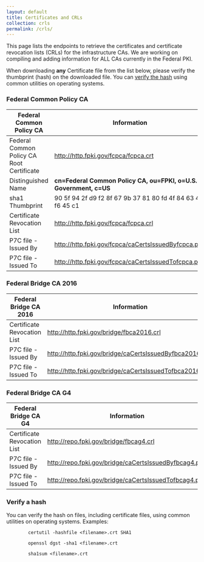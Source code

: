 ```yaml
---
layout: default
title: Certificates and CRLs
collection: crls
permalink: /crls/
---
```

This page lists the endpoints to retrieve the certificates and certificate revocation lists (CRLs) for the infrastructure CAs.  We are working on compiling and adding information for ALL CAs currently in the Federal PKI. 

When downloading **any** Certificate file from the list below, please verify the thumbprint (hash) on the downloaded file.  You can [verify the hash](#verify-a-hash) using common utilities on operating systems. 

### Federal Common Policy CA

|**Federal Common Policy CA**|**Information**|
|-----------|---------------|
| Federal Common Policy CA Root Certificate | http://http.fpki.gov/fcpca/fcpca.crt |
| Distinguished Name 						| **cn=Federal Common Policy CA, ou=FPKI, o=U.S. Government, c=US** |
| sha1 Thumbprint							| 90 5f 94 2f d9 f2 8f 67 9b 37 81 80 fd 4f 84 63 47 f6 45 c1 |
| Certificate Revocation List				| http://http.fpki.gov/fcpca/fcpca.crl							|
| P7C file - Issued By						| http://http.fpki.gov/fcpca/caCertsIssuedByfcpca.p7c	|
| P7C file - Issued To						| http://http.fpki.gov/fcpca/caCertsIssuedTofcpca.p7c	|


### Federal Bridge CA 2016

|**Federal Bridge CA 2016**|**Information**|
|-----------|---------------|
| Certificate Revocation List				| http://http.fpki.gov/bridge/fbca2016.crl					|
| P7C file - Issued By						| http://http.fpki.gov/bridge/caCertsIssuedByfbca2016.p7c	|
| P7C file - Issued To						| http://http.fpki.gov/bridge/caCertsIssuedTofbca2016.p7c	|

### Federal Bridge CA G4

|**Federal Bridge CA G4**|**Information**|
|-----------|---------------|
| Certificate Revocation List				| http://repo.fpki.gov/bridge/fbcag4.crl				|
| P7C file - Issued By						| http://repo.fpki.gov/bridge/caCertsIssuedByfbcag4.p7c	|
| P7C file - Issued To						| http://repo.fpki.gov/bridge/caCertsIssuedTofbcag4.p7c	|

	 

### Verify a hash
You can verify the hash on files, including certificate files, using common utilities on operating systems.  Examples:

```
		certutil -hashfile <filename>.crt SHA1
```

```
		openssl dgst -sha1 <filename>.crt
```	

```
		sha1sum <filename>.crt
```

	 
	 
	 
